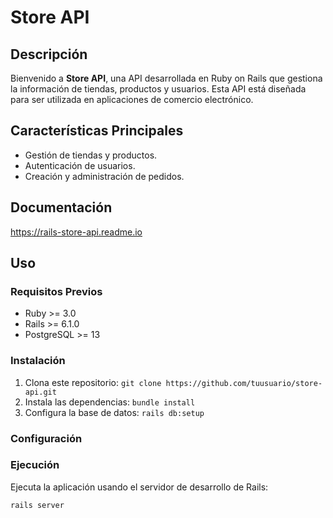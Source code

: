 # Store API

## Descripción
Bienvenido a **Store API**, una API desarrollada en Ruby on Rails que gestiona la información de tiendas, productos y usuarios. Esta API está diseñada para ser utilizada en aplicaciones de comercio electrónico.

## Características Principales
- Gestión de tiendas y productos.
- Autenticación de usuarios.
- Creación y administración de pedidos.

## Documentación
https://rails-store-api.readme.io 

## Uso
### Requisitos Previos
- Ruby >= 3.0
- Rails >= 6.1.0
- PostgreSQL >= 13

### Instalación
1. Clona este repositorio: `git clone https://github.com/tuusuario/store-api.git`
2. Instala las dependencias: `bundle install`
3. Configura la base de datos: `rails db:setup`

### Configuración


### Ejecución
Ejecuta la aplicación usando el servidor de desarrollo de Rails:
```bash
rails server
